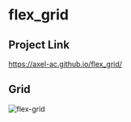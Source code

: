 # flex_grid
## Project Link
https://axel-ac.github.io/flex_grid/
## Grid
![flex-grid](https://user-images.githubusercontent.com/102467587/216678828-5bfcb07c-1c39-4533-b247-bcd38c64469b.gif)
